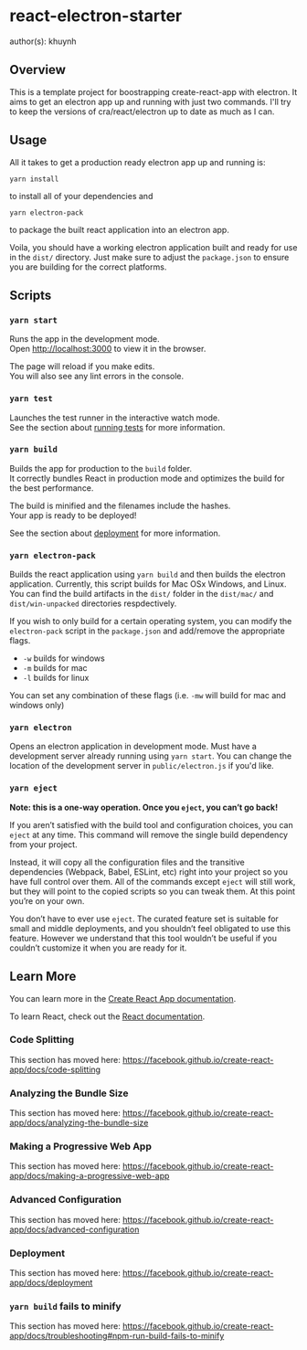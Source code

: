 # react-electron-starter

author(s): khuynh

## Overview

This is a template project for boostrapping create-react-app with electron. It aims to get an electron app up and running with just two commands. I'll try to keep the versions of cra/react/electron up to date as much as I can.

## Usage

All it takes to get a production ready electron app up and running is:

```
yarn install
```

to install all of your dependencies and

```
yarn electron-pack
```

to package the built react application into an electron app.

Voila, you should have a working electron application built and ready for use in the `dist/` directory. Just make sure to adjust the `package.json` to ensure you are building for the correct platforms.

## Scripts

### `yarn start`

Runs the app in the development mode.<br />
Open [http://localhost:3000](http://localhost:3000) to view it in the browser.

The page will reload if you make edits.<br />
You will also see any lint errors in the console.

### `yarn test`

Launches the test runner in the interactive watch mode.<br />
See the section about [running tests](https://facebook.github.io/create-react-app/docs/running-tests) for more information.

### `yarn build`

Builds the app for production to the `build` folder.<br />
It correctly bundles React in production mode and optimizes the build for the best performance.

The build is minified and the filenames include the hashes.<br />
Your app is ready to be deployed!

See the section about [deployment](https://facebook.github.io/create-react-app/docs/deployment) for more information.

### `yarn electron-pack`

Builds the react application using `yarn build` and then builds the electron application. Currently, this script builds for Mac OSx Windows, and Linux. You can find the build artifacts in the `dist/` folder in the `dist/mac/` and `dist/win-unpacked` directories respdectively.

If you wish to only build for a certain operating system, you can modify the `electron-pack` script in the `package.json` and add/remove the appropriate flags.

- `-w` builds for windows
- `-m` builds for mac
- `-l` builds for linux

You can set any combination of these flags (i.e. `-mw` will build for mac and windows only)

### `yarn electron`

Opens an electron application in development mode. Must have a development server already running using `yarn start`. You can change the location of the development server in `public/electron.js` if you'd like.

### `yarn eject`

**Note: this is a one-way operation. Once you `eject`, you can’t go back!**

If you aren’t satisfied with the build tool and configuration choices, you can `eject` at any time. This command will remove the single build dependency from your project.

Instead, it will copy all the configuration files and the transitive dependencies (Webpack, Babel, ESLint, etc) right into your project so you have full control over them. All of the commands except `eject` will still work, but they will point to the copied scripts so you can tweak them. At this point you’re on your own.

You don’t have to ever use `eject`. The curated feature set is suitable for small and middle deployments, and you shouldn’t feel obligated to use this feature. However we understand that this tool wouldn’t be useful if you couldn’t customize it when you are ready for it.

## Learn More

You can learn more in the [Create React App documentation](https://facebook.github.io/create-react-app/docs/getting-started).

To learn React, check out the [React documentation](https://reactjs.org/).

### Code Splitting

This section has moved here: https://facebook.github.io/create-react-app/docs/code-splitting

### Analyzing the Bundle Size

This section has moved here: https://facebook.github.io/create-react-app/docs/analyzing-the-bundle-size

### Making a Progressive Web App

This section has moved here: https://facebook.github.io/create-react-app/docs/making-a-progressive-web-app

### Advanced Configuration

This section has moved here: https://facebook.github.io/create-react-app/docs/advanced-configuration

### Deployment

This section has moved here: https://facebook.github.io/create-react-app/docs/deployment

### `yarn build` fails to minify

This section has moved here: https://facebook.github.io/create-react-app/docs/troubleshooting#npm-run-build-fails-to-minify
